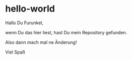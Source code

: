 # hello-world

Hallo Du Furunkel,

wenn Du das hier liest, hast Du mein Repository gefunden.

Also dann mach mal ne Änderung!

Viel Spaß
